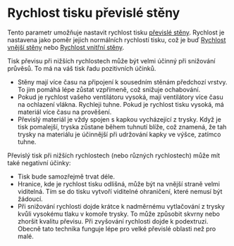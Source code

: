 Rychlost tisku převislé stěny
====
Tento parametr umožňuje nastavit rychlost tisku [převislé stěny](wall_overhang_angle.md). Rychlost je nastavena jako poměr jejich normálních rychlostí tisku, což je buď [Rychlost vnější stěny](../speed/speed_wall_0.md) nebo [Rychlost vnitřní stěny](../speed/speed_wall_x.md).

Tisk převisu při nižších rychlostech může být velmi účinný při snižování průvěsů. To má na váš tisk řadu pozitivních účinků.
* Stěny mají více času na připojení k sousedním stěnám předchozí vrstvy. To jim pomáhá lépe zůstat vzpřímeně, což snižuje ochabování.
* Pokud je rychlost vašeho ventilátoru vysoká, mají ventilátory více času na ochlazení vlákna. Rychleji tuhne. Pokud je rychlost tisku vysoká, má materiál více času na prověšení.
* Převislý materiál je vždy spojen s kapkou vycházející z trysky. Když je tisk pomalejší, tryska zůstane během tuhnutí blíže, což znamená, že tah trysky na materiálu je účinnější při udržování kapky ve výšce, zatímco tuhne.

Převislý tisk při nižších rychlostech (nebo různých rychlostech) může mít také negativní účinky:
* Tisk bude samozřejmě trvat déle.
* Hranice, kde je rychlost tisku odlišná, může být na vnější straně velmi viditelná. Tím se do tisku vytvoří viditelné ohraničení, které nemusí být žádoucí.
* Při snižování rychlosti dojde krátce k nadměrnému vytlačování z trysky kvůli vysokému tlaku v komoře trysky. To může způsobit skvrny nebo zhoršit kvalitu převisu. Při zvyšování rychlosti dojde k podextruzi. Obecně tato technika funguje lépe pro velké převislé oblasti než pro malé.
